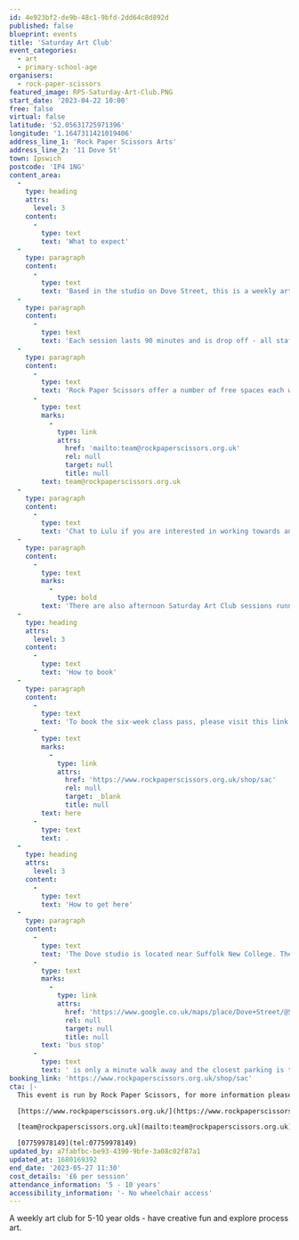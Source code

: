 ```yaml
---
id: 4e923bf2-de9b-48c1-9bfd-2dd64c8d892d
published: false
blueprint: events
title: 'Saturday Art Club'
event_categories:
  - art
  - primary-school-age
organisers:
  - rock-paper-scissors
featured_image: RPS-Saturday-Art-Club.PNG
start_date: '2023-04-22 10:00'
free: false
virtual: false
latitude: '52.05631725971396'
longitude: '1.1647311421019406'
address_line_1: 'Rock Paper Scissors Arts'
address_line_2: '11 Dove St'
town: Ipswich
postcode: 'IP4 1NG'
content_area:
  -
    type: heading
    attrs:
      level: 3
    content:
      -
        type: text
        text: 'What to expect'
  -
    type: paragraph
    content:
      -
        type: text
        text: 'Based in the studio on Dove Street, this is a weekly art club for 5-10-year olds, having creative fun and exploring process art.'
  -
    type: paragraph
    content:
      -
        type: text
        text: 'Each session lasts 90 minutes and is drop off - all staff are DBS checked and paediatric first aid qualified, along with safeguarding training. If you would like to see any of these policies, please ask.'
  -
    type: paragraph
    content:
      -
        type: text
        text: 'Rock Paper Scissors offer a number of free spaces each week via our community partners, the price you pay goes towards subsidising these - if you want to find out more, email '
      -
        type: text
        marks:
          -
            type: link
            attrs:
              href: 'mailto:team@rockpaperscissors.org.uk'
              rel: null
              target: null
              title: null
        text: team@rockpaperscissors.org.uk
  -
    type: paragraph
    content:
      -
        type: text
        text: 'Chat to Lulu if you are interested in working towards an Arts Award qualification. '
  -
    type: paragraph
    content:
      -
        type: text
        marks:
          -
            type: bold
        text: 'There are also afternoon Saturday Art Club sessions running from 2pm until 3.30pm. '
  -
    type: heading
    attrs:
      level: 3
    content:
      -
        type: text
        text: 'How to book'
  -
    type: paragraph
    content:
      -
        type: text
        text: 'To book the six-week class pass, please visit this link '
      -
        type: text
        marks:
          -
            type: link
            attrs:
              href: 'https://www.rockpaperscissors.org.uk/shop/sac'
              rel: null
              target: _blank
              title: null
        text: here
      -
        type: text
        text: .
  -
    type: heading
    attrs:
      level: 3
    content:
      -
        type: text
        text: 'How to get here'
  -
    type: paragraph
    content:
      -
        type: text
        text: 'The Dove studio is located near Suffolk New College. The closest '
      -
        type: text
        marks:
          -
            type: link
            attrs:
              href: 'https://www.google.co.uk/maps/place/Dove+Street/@52.0564079,1.1642675,19.92z/data=!4m12!1m6!3m5!1s0x47d99f35294949e1:0x9c13a67991806071!2sRock+Paper+Scissors+Arts!8m2!3d52.0562172!4d1.1647077!3m4!1s0x47d99f804eaffb61:0x713cff901aa263c9!8m2!3d52.056492!4d1.164362'
              rel: null
              target: null
              title: null
        text: 'bus stop'
      -
        type: text
        text: ' is only a minute walk away and the closest parking is the College Car Park which is free after 18:00 on weekdays. '
booking_link: 'https://www.rockpaperscissors.org.uk/shop/sac'
cta: |-
  This event is run by Rock Paper Scissors, for more information please get in touch via:

  [https://www.rockpaperscissors.org.uk/](https://www.rockpaperscissors.org.uk/)

  [team@rockpaperscissors.org.uk](mailto:team@rockpaperscissors.org.uk)

  [07759978149](tel:07759978149)
updated_by: a7fabfbc-be93-4390-9bfe-3a08c02f87a1
updated_at: 1680169392
end_date: '2023-05-27 11:30'
cost_details: '£6 per session'
attendance_information: '5 - 10 years'
accessibility_information: '- No wheelchair access'
---
```

A weekly art club for 5-10 year olds - have creative fun and explore process art.